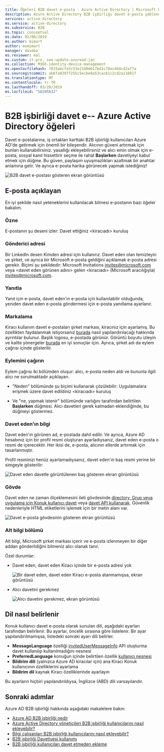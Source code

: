 ```yaml
---
title: Öğeleri B2B davet e-posta - Azure Active Directory | Microsoft Docs
description: Azure Active Directory B2B işbirliği davet e-posta şablonu
services: active-directory
ms.service: active-directory
ms.subservice: B2B
ms.topic: conceptual
ms.date: 02/06/2019
ms.author: mimart
author: msmimart
manager: daveba
ms.reviewer: mal
ms.custom: it-pro, seo-update-azuread-jan
ms.collection: M365-identity-device-management
ms.openlocfilehash: 7015abcfe3c53e2180d617bd2c78ecd44c42af7a
ms.sourcegitcommit: ab6fa92977255c5ecbe8a53cac61c2cd2a11601f
ms.translationtype: MT
ms.contentlocale: tr-TR
ms.lasthandoff: 03/20/2019
ms.locfileid: "58295632"
---
```

# <a name="the-elements-of-the-b2b-collaboration-invitation-email---azure-active-directory"></a>B2B işbirliği davet e-- Azure Active Directory öğeleri

Davet e-postalarına, iş ortakları karttaki B2B işbirliği kullanıcıları Azure AD'de getirmek için önemli bir bileşendir. Alıcının güveni artırmak için bunları kullanabilirsiniz. yasallığı ekleyebilirsiniz ve alıcı emin olmak için e-posta, sosyal kanıt hissettirir seçme ile rahat **Başlarken** davetiyeyi kabul etmek için düğme. Bu güven, paylaşım uyuşmazlıkları azaltmak bir anahtar anlamına gelir. Ve ayrıca e-posta harika görünecek yapmak istediğiniz!

![B2B davet e-postası gösteren ekran görüntüsü](media/invitation-email-elements/invitation-email.png)

## <a name="explaining-the-email"></a>E-posta açıklayan
En iyi şekilde nasıl yeteneklerini kullanılacak bilmesi e-postanın bazı öğeler bakalım.

### <a name="subject"></a>Özne
E-postanın şu deseni izler: Davet ettiğiniz &lt;kiracıadı&gt; kuruluş

### <a name="from-address"></a>Gönderici adresi
Bir LinkedIn desen Kimden adresi için kullanırız.  Davet eden olan temizleyin ve şirket, ve ayrıca bir Microsoft e-posta geldiğini açıklamak e-posta adresi gerekir. Biçimi şu şekildedir: Microsoft Invitations <invites@microsoft.com> veya &lt;davet eden görünen adını&gt; gelen &lt;kiracıadı&gt; (Microsoft aracılığıyla) <invites@microsoft.com>.

### <a name="reply-to"></a>Yanıtla
Yanıt için e-posta, davet eden'ın e-posta için kullanılabilir olduğunda, yeniden davet eden e-posta göndermesi için e-posta yanıtlama ayarlanır.

### <a name="branding"></a>Markalama
Kiracı kullanım davet e-postaları şirket markası, kiracınız için ayarlamış. Bu özellikten faydalanmak istiyorsanız [burada](https://docs.microsoft.com/azure/active-directory/active-directory-branding-custom-signon-azure-portal) nasıl yapılandırılacağı hakkında ayrıntılar bulunur. Başlık logosu, e-postada görünür. Görüntü boyutu izleyin ve kalite yönergeler [burada](https://docs.microsoft.com/azure/active-directory/active-directory-branding-custom-signon-azure-portal) en iyi sonuçlar için. Ayrıca, şirket adı da eylem çağrısı içinde gösterilir.

### <a name="call-to-action"></a>Eylemini çağırın
Eylem çağrısı iki bölümden oluşur: alıcı, e-posta neden aldı ve bununla ilgili alıcı ne sorulmaktadır açıklayan.
- "Neden" bölümünde şu biçimi kullanarak çözülebilir: Uygulamalara erişmek üzere davet edildiniz &lt;kiracıadı&gt; kuruluş

- Ve "ne, yapmak istenir" bölümünde varlığını tarafından belirtilen **Başlarken** düğmesi. Alıcı davetleri gerek kalmadan eklendiğinde, bu düğmeyi göstermez.

### <a name="inviters-information"></a>Davet eden'ın bilgi
Davet eden'ın görünen ad, e-postada dahil edilir. Ve ayrıca, Azure AD hesabınız için bir profil resmi oluşturan ayarladıysanız, davet eden e-posta o resmi de içerecektir. Her ikisi de, e-posta, alıcının ellerde artırmak için tasarlanmıştır.

Profil resminizi henüz ayarlamadıysanız, davet eden'ın baş resmi yerine bir simgeyle gösterilir:

  ![Davet eden davetle görüntülenen baş gösteren ekran görüntüsü](media/invitation-email-elements/inviters-initials.png)

### <a name="body"></a>Gövde
Davet eden ne zaman ölçeklemesini ileti gövdesinde [directory, Grup veya uygulama için Konuk kullanıcı davet](add-users-administrator.md) veya [davet API kullanarak](customize-invitation-api.md). Güvenlik nedenleriyle HTML etiketlerini işlemek için bir metin alanı var.

  ![Davet e-posta gövdesinin gösteren ekran görüntüsü](media/invitation-email-elements/invitation-email-body.png)

### <a name="footer-section"></a>Alt bilgi bölümü
Alt bilgi, Microsoft şirket markası içerir ve e-posta izlenmeyen bir diğer addan gönderildiğini bilmeniz alıcı olanak tanır. 

Özel durumlar:

- Davet eden, davet eden Kiracı içinde bir e-posta adresi yok

  ![Bir davet eden, davet eden Kiracı e-posta atanmamışsa, ekran görüntüsü](media/invitation-email-elements/inviter-no-email.png)


- Alıcı davetini gerekmez

  ![Alıcı davetini gerekmez, ekran görüntüsü](media/invitation-email-elements/when-recipient-doesnt-redeem.png)

## <a name="how-the-language-is-determined"></a>Dil nasıl belirlenir
Konuk kullanıcı davet e-posta olarak sunulan dili, aşağıdaki ayarları tarafından belirlenir. Bu ayarlar, öncelik sırasına göre listelenir. Bir ayar yapılandırılmamışsa, listedeki sonraki ayarı dili belirler. 
- **MessageLanguage** özelliği [invitedUserMessageInfo](https://docs.microsoft.com/graph/api/resources/invitedusermessageinfo?view=graph-rest-1.0) API oluşturma davet kullanılıp kullanılmadığını nesnesi
-   **PreferredLanguage** konuğun içinde belirtilen özellik [kullanıcı nesnesi](https://docs.microsoft.com/graph/api/resources/user?view=graph-rest-1.0)
-   **Bildirim dili** (yalnızca Azure AD kiracılar için) ana Kiracı Konuk kullanıcının özelliklerini ayarlama
-   **Bildirim dil** kaynak Kiracı özelliklerinde ayarlayın

Bu ayarların hiçbiri yapılandırıldıysa, İngilizce (ABD) dili varsayılandır.

## <a name="next-steps"></a>Sonraki adımlar

Azure AD B2B işbirliği hakkında aşağıdaki makalelere bakın:

- [Azure AD B2B işbirliği nedir](what-is-b2b.md)
- [Azure Active Directory yöneticileri B2B işbirliği kullanıcılarını nasıl ekleyebilir?](add-users-administrator.md)
- [Bilgi çalışanları B2B işbirliği kullanıcılarını nasıl ekleyebilir?](add-users-information-worker.md)
- [B2B işbirliği Davetiyesi kullanımı](redemption-experience.md)
- [B2B işbirliği kullanıcıları davet etmeden ekleme](add-user-without-invite.md)
